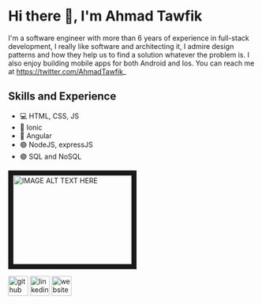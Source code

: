 # Hi there 👋, I'm Ahmad Tawfik
I'm a software engineer with more than 6 years of experience in full-stack development, I really like software and architecting it, I admire design patterns and how they help us to find a solution whatever the problem is. I also enjoy building mobile apps for both Android and Ios. You can reach me at https://twitter.com/AhmadTawfik_

## Skills and Experience
* 💻 HTML, CSS, JS
* 📱 Ionic
* 🔴 Angular
* 🟢 NodeJS, expressJS
* 🟣 SQL and NoSQL


<a href="https://www.youtube.com/watch?v=Q-CH-64vZuE" target="_blank"><img src="http://img.youtube.com/vi/YOUTUBE_VIDEO_ID_HERE/0.jpg" 
alt="IMAGE ALT TEXT HERE" width="240" height="180" border="10" /></a>


[<img src='https://cdn.jsdelivr.net/npm/simple-icons@3.0.1/icons/github.svg' alt='github' height='40'>](https://github.com/Ahmadtawfik-10)  [<img src='https://cdn.jsdelivr.net/npm/simple-icons@3.0.1/icons/linkedin.svg' alt='linkedin' height='40'>](https://www.linkedin.com/in/https://www.linkedin.com/in/ahmad-tawfik-6b534b215//)  [<img src='https://cdn.jsdelivr.net/npm/simple-icons@3.0.1/icons/icloud.svg' alt='website' height='40'>](https://dev.page/ahmad-tawfik)  

